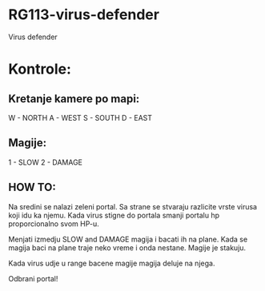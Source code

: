 # RG113-virus-defender
Virus defender

# Kontrole:
## Kretanje kamere po mapi:
W - NORTH
A - WEST
S - SOUTH
D - EAST

## Magije:
1 - SLOW
2 - DAMAGE

## HOW TO:
Na sredini se nalazi zeleni portal. Sa strane se stvaraju razlicite vrste virusa koji idu ka njemu.
Kada virus stigne do portala smanji portalu hp proporcionalno svom HP-u. 

Menjati izmedju SLOW and DAMAGE magija i bacati ih na plane. 
Kada se magija baci na plane traje neko vreme i onda nestane. 
Magije je stakuju.

Kada virus udje u range bacene magije magija deluje na njega.

Odbrani portal!
